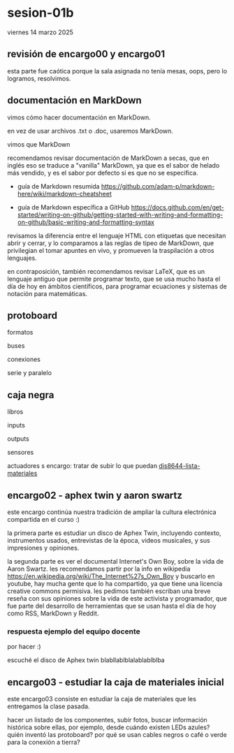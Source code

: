 # sesion-01b

viernes 14 marzo 2025

## revisión de encargo00 y encargo01

esta parte fue caótica porque la sala asignada no tenía mesas, oops, pero lo logramos, resolvimos.

## documentación en MarkDown

vimos cómo hacer documentación en MarkDown.

en vez de usar archivos .txt o .doc, usaremos MarkDown.

vimos que MarkDown

recomendamos revisar documentación de MarkDown a secas, que en inglés eso se traduce a "vanilla" MarkDown, ya que es el sabor de helado más vendido, y es el sabor por defecto si es que no se especifica.

* guía de Markdown resumida <https://github.com/adam-p/markdown-here/wiki/markdown-cheatsheet>

* guía de Markdown específica a GitHub <https://docs.github.com/en/get-started/writing-on-github/getting-started-with-writing-and-formatting-on-github/basic-writing-and-formatting-syntax>

revisamos la diferencia entre el lenguaje HTML con etiquetas que necesitan abrir y cerrar, y lo comparamos a las reglas de tipeo de MarkDown, que privilegian el tomar apuntes en vivo, y promueven la traspilación a otros lenguajes.

en contraposición, también recomendamos revisar LaTeX, que es un lenguaje antiguo que permite programar texto, que se usa mucho hasta el día de hoy en ámbitos científicos, para programar ecuaciones y sistemas de notación para matemáticas.

## protoboard

formatos

buses

conexiones

serie y paralelo

## caja negra

libros

inputs

outputs

sensores

actuadores
s
encargo: tratar de subir lo que puedan
[dis8644-lista-materiales](./archivos/dis8644-lista-materiales.pdf)

## encargo02 - aphex twin y aaron swartz

este encargo continúa nuestra tradición de ampliar la cultura electrónica compartida en el curso :)

la primera parte es estudiar un disco de Aphex Twin, incluyendo contexto, instrumentos usados, entrevistas de la época, videos musicales, y sus impresiones y opiniones.

la segunda parte es ver el documental Internet's Own Boy, sobre la vida de Aaron Swartz. les recomendamos partir por la info en wikipedia <https://en.wikipedia.org/wiki/The_Internet%27s_Own_Boy> y buscarlo en youtube, hay mucha gente que lo ha compartido, ya que tiene una licencia creative commons permisiva. les pedimos también escriban una breve reseña con sus opiniones sobre la vida de este activista y programador, que fue parte del desarrollo de herramientas que se usan hasta el día de hoy como RSS, MarkDown y Reddit.

### respuesta ejemplo del equipo docente

por hacer :)

escuché el disco de Aphex twin blabllablblalablablblba

## encargo03 - estudiar la caja de materiales inicial

este encargo03 consiste en estudiar la caja de materiales que les entregamos la clase pasada.

hacer un listado de los componentes, subir fotos, buscar información histórica sobre ellas, por ejemplo, desde cuándo existen LEDs azules? quién inventó las protoboard? por qué se usan cables negros o café o verde para la conexión a tierra?

